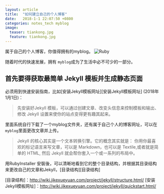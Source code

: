```yaml
---
layout: article
title:  "如何建立自己的个人博客"
date:   2018-1-1 22:07:50 +0800
categories: notes_tech myblog
image:
  teaser: tiankong.jpg
  feature: tiankong.jpg
---
```

属于自己的个人博客，你值得拥有的myblog。
![Ruby](https://www.ruby-lang.org/images/header-ruby-logo.png)

随着时代的快速发展，拥有 `myblog`成为了生活中必不可少的一部分。


## 首先要得获取最简单 Jekyll 模板并生成静态页面

必须用到快速安装指南，比如[安装Jekyll模板网址][安装Jekyll模板网址]  (2018年1月1日)：

>  先安装好Jekyll 模板，可以通过创建文章、改变头信息来控制模板和输出、修改 Jekyll 设置来使你的站点变得更有趣其起来。

里面系统自行下载了一个myblog文件夹，还有属于自己个人的博客网址，可以在 `myblog`里面更改文章并上传。

> Jekyll 的核心其实是一个文本转换引擎。它的概念其实就是： 你用你最喜欢的标记语言来写文章，可以是 Markdown，也可以是 Textile,或者就是简单的 HTML, 然后 Jekyll 就会帮你套入一个或一系列的布局中。

用RubyInstaller 安裝後，可以清晰地看到它的整个目录结构，并根据其目录结构来更改自己的文章和Jekyll，[目录结构][目录结构]



[rubyinstaller]: https://rubyinstaller.org/downloads/
[Rei_Ruby-China]:   https://ruby-china.org/topics/26191
[no_ruby_on_windows]: https://ruby-china.org/topics/1020
[目录结构]：http://wiki.jikexueyuan.com/project/jekyll/structure.html/
[安装Jekyll模板网址]：http://wiki.jikexueyuan.com/project/jekyll/quickstart.html/